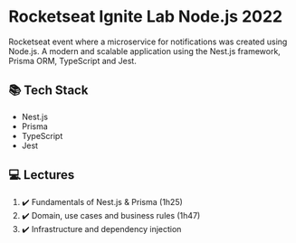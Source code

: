 # Rocketseat Ignite Lab Node.js 2022

Rocketseat event where a microservice for notifications was created using Node.js.
A modern and scalable application using the Nest.js framework, Prisma ORM, TypeScript and Jest.

## 📚 Tech Stack

- Nest.js
- Prisma
- TypeScript
- Jest

## 💻 Lectures
<!-- ❌✔️ -->

1. ✔️ Fundamentals of Nest.js & Prisma (1h25)
2. ✔️ Domain, use cases and business rules (1h47)
3. ✔️ Infrastructure and dependency injection
